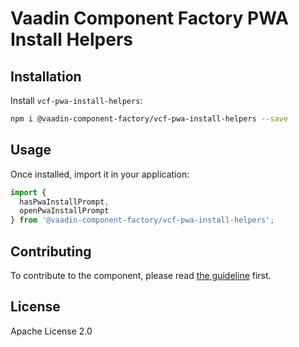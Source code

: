 # Vaadin Component Factory PWA Install Helpers

## Installation

Install `vcf-pwa-install-helpers`:

```sh
npm i @vaadin-component-factory/vcf-pwa-install-helpers --save
```

## Usage

Once installed, import it in your application:

```js
import {
  hasPwaInstallPrompt,
  openPwaInstallPrompt
} from '@vaadin-component-factory/vcf-pwa-install-helpers';
```

## Contributing

To contribute to the component, please read [the guideline](https://github.com/vaadin/vaadin-core/blob/master/CONTRIBUTING.md) first.

## License

Apache License 2.0